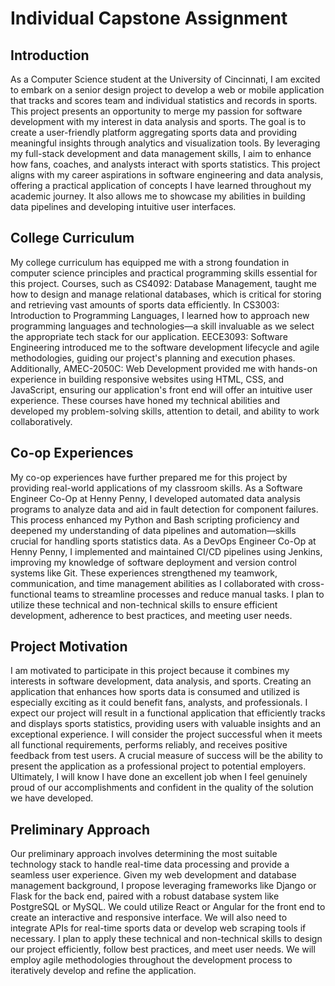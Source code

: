 # Individual Capstone Assignment

## Introduction
As a Computer Science student at the University of Cincinnati, I am excited to embark on a senior design project to develop a web or mobile application that tracks and scores team and individual statistics and records in sports. This project presents an opportunity to merge my passion for software development with my interest in data analysis and sports. The goal is to create a user-friendly platform aggregating sports data and providing meaningful insights through analytics and visualization tools. By leveraging my full-stack development and data management skills, I aim to enhance how fans, coaches, and analysts interact with sports statistics. This project aligns with my career aspirations in software engineering and data analysis, offering a practical application of concepts I have learned throughout my academic journey. It also allows me to showcase my abilities in building data pipelines and developing intuitive user interfaces.

## College Curriculum
My college curriculum has equipped me with a strong foundation in computer science principles and practical programming skills essential for this project. Courses, such as CS4092: Database Management, taught me how to design and manage relational databases, which is critical for storing and retrieving vast amounts of sports data efficiently. In CS3003: Introduction to Programming Languages, I learned how to approach new programming languages and technologies—a skill invaluable as we select the appropriate tech stack for our application. EECE3093: Software Engineering introduced me to the software development lifecycle and agile methodologies, guiding our project's planning and execution phases. Additionally, AMEC-2050C: Web Development provided me with hands-on experience in building responsive websites using HTML, CSS, and JavaScript, ensuring our application's front end will offer an intuitive user experience. These courses have honed my technical abilities and developed my problem-solving skills, attention to detail, and ability to work collaboratively.

## Co-op Experiences
My co-op experiences have further prepared me for this project by providing real-world applications of my classroom skills. As a Software Engineer Co-Op at Henny Penny, I developed automated data analysis programs to analyze data and aid in fault detection for component failures. This process enhanced my Python and Bash scripting proficiency and deepened my understanding of data pipelines and automation—skills crucial for handling sports statistics data. As a DevOps Engineer Co-Op at Henny Penny, I implemented and maintained CI/CD pipelines using Jenkins, improving my knowledge of software deployment and version control systems like Git. These experiences strengthened my teamwork, communication, and time management abilities as I collaborated with cross-functional teams to streamline processes and reduce manual tasks. I plan to utilize these technical and non-technical skills to ensure efficient development, adherence to best practices, and meeting user needs.

## Project Motivation

I am motivated to participate in this project because it combines my interests in software development, data analysis, and sports. Creating an application that enhances how sports data is consumed and utilized is especially exciting as it could benefit fans, analysts, and professionals. I expect our project will result in a functional application that efficiently tracks and displays sports statistics, providing users with valuable insights and an exceptional experience. I will consider the project successful when it meets all functional requirements, performs reliably, and receives positive feedback from test users. A crucial measure of success will be the ability to present the application as a professional project to potential employers. Ultimately, I will know I have done an excellent job when I feel genuinely proud of our accomplishments and confident in the quality of the solution we have developed.

## Preliminary Approach

Our preliminary approach involves determining the most suitable technology stack to handle real-time data processing and provide a seamless user experience. Given my web development and database management background, I propose leveraging frameworks like Django or Flask for the back end, paired with a robust database system like PostgreSQL or MySQL. We could utilize React or Angular for the front end to create an interactive and responsive interface. We will also need to integrate APIs for real-time sports data or develop web scraping tools if necessary. I plan to apply these technical and non-technical skills to design our project efficiently, follow best practices, and meet user needs. We will employ agile methodologies throughout the development process to iteratively develop and refine the application.
